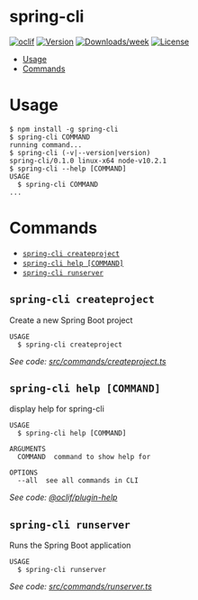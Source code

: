 spring-cli
==========



[![oclif](https://img.shields.io/badge/cli-oclif-brightgreen.svg)](https://oclif.io)
[![Version](https://img.shields.io/npm/v/spring-cli.svg)](https://npmjs.org/package/spring-cli)
[![Downloads/week](https://img.shields.io/npm/dw/spring-cli.svg)](https://npmjs.org/package/spring-cli)
[![License](https://img.shields.io/npm/l/spring-cli.svg)](https://github.com/gurch101/spring-cli/blob/master/package.json)

<!-- toc -->
* [Usage](#usage)
* [Commands](#commands)
<!-- tocstop -->
# Usage
<!-- usage -->
```sh-session
$ npm install -g spring-cli
$ spring-cli COMMAND
running command...
$ spring-cli (-v|--version|version)
spring-cli/0.1.0 linux-x64 node-v10.2.1
$ spring-cli --help [COMMAND]
USAGE
  $ spring-cli COMMAND
...
```
<!-- usagestop -->
# Commands
<!-- commands -->
* [`spring-cli createproject`](#spring-cli-createproject)
* [`spring-cli help [COMMAND]`](#spring-cli-help-command)
* [`spring-cli runserver`](#spring-cli-runserver)

## `spring-cli createproject`

Create a new Spring Boot project

```
USAGE
  $ spring-cli createproject
```

_See code: [src/commands/createproject.ts](https://github.com/gurch101/spring-cli/blob/v0.1.0/src/commands/createproject.ts)_

## `spring-cli help [COMMAND]`

display help for spring-cli

```
USAGE
  $ spring-cli help [COMMAND]

ARGUMENTS
  COMMAND  command to show help for

OPTIONS
  --all  see all commands in CLI
```

_See code: [@oclif/plugin-help](https://github.com/oclif/plugin-help/blob/v2.1.4/src/commands/help.ts)_

## `spring-cli runserver`

Runs the Spring Boot application

```
USAGE
  $ spring-cli runserver
```

_See code: [src/commands/runserver.ts](https://github.com/gurch101/spring-cli/blob/v0.1.0/src/commands/runserver.ts)_
<!-- commandsstop -->
